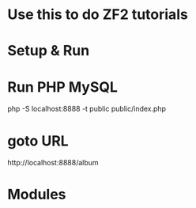 # Use this to do ZF2 tutorials

# Setup & Run
# Run PHP MySQL
php -S localhost:8888 -t public public/index.php
# goto URL
http://localhost:8888/album

# Modules
